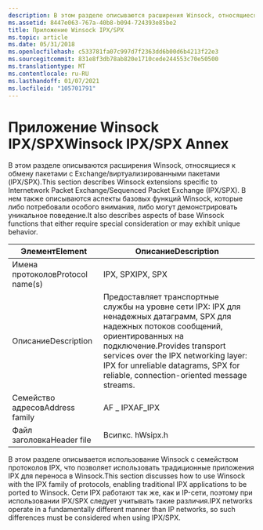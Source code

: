 ```yaml
---
description: В этом разделе описываются расширения Winsock, относящиеся к обмену пакетами с Exchange/виртуализированными пакетами (IPX/SPX). В нем также описываются аспекты базовых функций Winsock, которые либо потребовали особого внимания, либо могут демонстрировать уникальное поведение.
ms.assetid: 8447e063-767a-40b8-b094-724393e85be2
title: Приложение Winsock IPX/SPX
ms.topic: article
ms.date: 05/31/2018
ms.openlocfilehash: c533781fa07c997d7f2363dd6b00d6b4213f22e3
ms.sourcegitcommit: 831e8f3db78ab820e1710cede244553c70e50500
ms.translationtype: MT
ms.contentlocale: ru-RU
ms.lasthandoff: 01/07/2021
ms.locfileid: "105701791"
---
```

# <a name="winsock-ipxspx-annex"></a><span data-ttu-id="08dbe-104">Приложение Winsock IPX/SPX</span><span class="sxs-lookup"><span data-stu-id="08dbe-104">Winsock IPX/SPX Annex</span></span>

<span data-ttu-id="08dbe-105">В этом разделе описываются расширения Winsock, относящиеся к обмену пакетами с Exchange/виртуализированными пакетами (IPX/SPX).</span><span class="sxs-lookup"><span data-stu-id="08dbe-105">This section describes Winsock extensions specific to Internetwork Packet Exchange/Sequenced Packet Exchange (IPX/SPX).</span></span> <span data-ttu-id="08dbe-106">В нем также описываются аспекты базовых функций Winsock, которые либо потребовали особого внимания, либо могут демонстрировать уникальное поведение.</span><span class="sxs-lookup"><span data-stu-id="08dbe-106">It also describes aspects of base Winsock functions that either require special consideration or may exhibit unique behavior.</span></span>



| <span data-ttu-id="08dbe-107">Элемент</span><span class="sxs-lookup"><span data-stu-id="08dbe-107">Element</span></span>          | <span data-ttu-id="08dbe-108">Описание</span><span class="sxs-lookup"><span data-stu-id="08dbe-108">Description</span></span>                                                                                                                                     |
|------------------|-------------------------------------------------------------------------------------------------------------------------------------------------|
| <span data-ttu-id="08dbe-109">Имена протоколов</span><span class="sxs-lookup"><span data-stu-id="08dbe-109">Protocol name(s)</span></span> | <span data-ttu-id="08dbe-110">IPX, SPX</span><span class="sxs-lookup"><span data-stu-id="08dbe-110">IPX, SPX</span></span>                                                                                                                                        |
| <span data-ttu-id="08dbe-111">Описание</span><span class="sxs-lookup"><span data-stu-id="08dbe-111">Description</span></span>      | <span data-ttu-id="08dbe-112">Предоставляет транспортные службы на уровне сети IPX: IPX для ненадежных датаграмм, SPX для надежных потоков сообщений, ориентированных на подключение.</span><span class="sxs-lookup"><span data-stu-id="08dbe-112">Provides transport services over the IPX networking layer: IPX for unreliable datagrams, SPX for reliable, connection-oriented message streams.</span></span> |
| <span data-ttu-id="08dbe-113">Семейство адресов</span><span class="sxs-lookup"><span data-stu-id="08dbe-113">Address family</span></span>   | <span data-ttu-id="08dbe-114">AF \_ IPX</span><span class="sxs-lookup"><span data-stu-id="08dbe-114">AF\_IPX</span></span>                                                                                                                                         |
| <span data-ttu-id="08dbe-115">Файл заголовка</span><span class="sxs-lookup"><span data-stu-id="08dbe-115">Header file</span></span>      | <span data-ttu-id="08dbe-116">Всипкс. h</span><span class="sxs-lookup"><span data-stu-id="08dbe-116">Wsipx.h</span></span>                                                                                                                                         |



 

<span data-ttu-id="08dbe-117">В этом разделе описывается использование Winsock с семейством протоколов IPX, что позволяет использовать традиционные приложения IPX для переноса в Winsock.</span><span class="sxs-lookup"><span data-stu-id="08dbe-117">This section discusses how to use Winsock with the IPX family of protocols, enabling traditional IPX applications to be ported to Winsock.</span></span> <span data-ttu-id="08dbe-118">Сети IPX работают так же, как и IP-сети, поэтому при использовании IPX/SPX следует учитывать такие различия.</span><span class="sxs-lookup"><span data-stu-id="08dbe-118">IPX networks operate in a fundamentally different manner than IP networks, so such differences must be considered when using IPX/SPX.</span></span>

 

 



